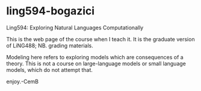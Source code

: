 # ling594-bogazici
Ling594: Exploring Natural Languages Computationally


This is the web page of the course when I teach it.
It is the graduate version of LiNG488; NB. grading materials.


Modeling here refers to exploring models which are consequences of a theory.
This is not a course on large-language models or small language models,
which do not attempt that.

enjoy.-CemB
